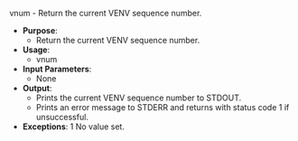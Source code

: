 vnum - Return the current VENV sequence number.
- **Purpose**:
  - Return the current VENV sequence number.
- **Usage**: 
  - vnum
- **Input Parameters**: 
  - None
- **Output**: 
  - Prints the current VENV sequence number to STDOUT.
  - Prints an error message to STDERR and returns with status code 1 if unsuccessful.
- **Exceptions**:
   1  No value set.


